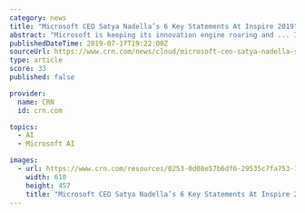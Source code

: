 ```yaml
---
category: news
title: "Microsoft CEO Satya Nadella’s 6 Key Statements At Inspire 2019"
abstract: "Microsoft is keeping its innovation engine roaring and ... It takes all those magical AI cognitive services capabilities, and brings it to any application that you may want to build.\" \"With Dynamics 365, you now have these modular, modern modules for ..."
publishedDateTime: 2019-07-17T19:22:00Z
sourceUrl: https://www.crn.com/news/cloud/microsoft-ceo-satya-nadella-s-6-key-statements-at-inspire-2019
type: article
score: 33
published: false

provider:
  name: CRN
  id: crn.com

topics:
  - AI
  - Microsoft AI

images:
  - url: https://www.crn.com/resources/0253-0d08e57b6df6-29535c7fa753-1000/satya-inspire-2019.jpg
    width: 610
    height: 457
    title: "Microsoft CEO Satya Nadella’s 6 Key Statements At Inspire 2019"
---
```

